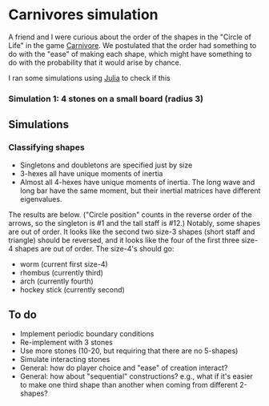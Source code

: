 # Carnivores simulation

A friend and I were curious about the order of the shapes in the "Circle of
Life" in the game [Carnivore](https://boardgamegeek.com/boardgame/184730/carnivores).  We
postulated that the order had something to do with the "ease" of making each
shape, which might have something to do with the probability that it would
arise by chance.

I ran some simulations using [Julia](http://julialang.org/) to check if this

### Simulation 1: 4 stones on a small board (radius 3)

## Simulations

### Classifying shapes

- Singletons and doubletons are specified just by size
- 3-hexes all have unique moments of inertia
- Almost all 4-hexes have unique moments of inertia. The long wave and long bar have the same moment, but their inertial matrices have different eigenvalues.

The results are below. ("Circle position" counts in the reverse order of the
arrows, so the singleton is #1 and the tall staff is #12.) Notably, some shapes
are out of order. It looks like the second two size-3 shapes (short staff and triangle)
should be reversed, and it looks like the four of the first three size-4 shapes are out of order.
The size-4's should go:

- worm (current first size-4)
- rhombus (currently third)
- arch (currently fourth)
- hockey stick (currently second)

## To do

- Implement periodic boundary conditions
- Re-implement with 3 stones
- Use more stones (10-20, but requiring that there are no 5-shapes)
- Simulate interacting stones
- General: how do player choice and "ease" of creation interact?
- General: how about "sequential" constructions? e.g., what if it's easier to make one third shape than another when coming from different 2-shapes?
